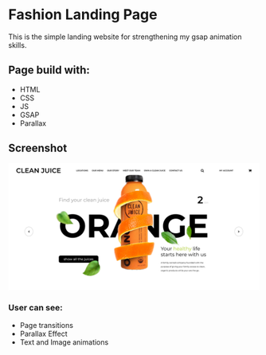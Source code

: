 # Fashion Landing Page

This is the simple landing website for strengthening my gsap animation skills.

## Page build with:

- HTML
- CSS
- JS
- GSAP
- Parallax

## Screenshot

![](./img/screenshot.png)

### User can see:

- Page transitions
- Parallax Effect
- Text and Image animations
